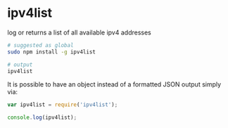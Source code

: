 # ipv4list
log or returns a list of all available ipv4 addresses 

```bash
# suggested as global
sudo npm install -g ipv4list

# output
ipv4list
```

It is possible to have an object instead of a formatted JSON output simply via:
```js
var ipv4list = require('ipv4list');

console.log(ipv4list);
```